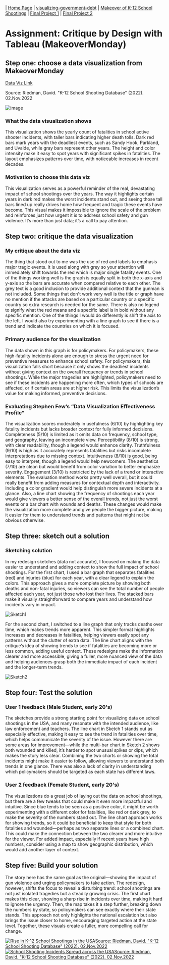 | [Home Page](https://vyom555.github.io/portfolio/) | [visualizing-government-debt](https://vyom555.github.io/portfolio/dataviz2) | [Makeover of K-12 School Shootings](https://vyom555.github.io/portfolio/MakeoverMonday) | [Final Project 1](https://vyom555.github.io/portfolio/finalProject) | [Final Project 2](https://vyom555.github.io/portfolio/finalProject2)

# Assignment: Critique by Design with Tableau (MakeoverMonday)

## Step one: choose a data visualization from MakeoverMonday
[Data Viz Link](https://k12ssdb.org/)

Source: Riedman, David. "K-12 School Shooting Database" (2022). 02.Nov.2022

![image](https://img1.wsimg.com/isteam/ip/f021e984-7ec8-4011-80df-5c7624ed04c0/NY%20times%205%2025%202022.png/:/rs=w:1920,h:1920,cg:true,m/cr=w:1920,h:1920)

### What the data visualization shows
This visualization shows the yearly count of fatalities in school active shooter incidents, with taller bars indicating higher death tolls. Dark red bars mark years with the deadliest events, such as Sandy Hook, Parkland, and Uvalde, while gray bars represent other years. The height and color intensity make it easy to spot years with significant spikes in fatalities. The layout emphasizes patterns over time, with noticeable increases in recent decades.

### Motivation to choose this data viz
This visualization serves as a powerful reminder of the real, devastating impact of school shootings over the years. The way it highlights certain years in dark red makes the worst incidents stand out, and seeing those tall bars lined up really drives home how frequent and tragic these events have become. This visual makes it impossible to ignore the scale of the problem and reinforces just how urgent it is to address school safety and gun violence. It’s more than just data; it’s a call to pay attention.

## Step two: critique the data visualization

### My critique about the data viz
The thing that stood out to me was the use of red and labels to emphasis major tragic events. It is used along with grey so your attention will immediately shift towards the red which is major single fatality events. One of the things working well is the graph is equally split in both the x-axis and y-axis so the bars are accurate when compared relative to each other. The grey text is a good inclusion to provide additional context that the gunman is not included. Some things that don't work very well is the title or graph have no mention if the attacks are based on a particular country or a specific country so extra research is needed for the same. There is also no legend to signify what the red means and a specific label is in bold without any specific mention. One of the things I would do differently is shift the axis to the left. I would also try experimenting with a line graph to see if there is a trend and indicate the countries on which it is focused.

### Primary audience for the visualization
The data shown in this graph is for policymakers. For policymakers, these high-fatality incidents alone are enough to stress the urgent need for preventive measures to enhance school safety. For policymakers, this visualization falls short because it only shows the deadliest incidents without giving context on the overall frequency or trends in school shootings. While the major tragedies are highlighted, policymakers need to see if these incidents are happening more often, which types of schools are affected, or if certain areas are at higher risk.  This limits the visualization’s value for making informed, preventive decisions.

   
### Evaluating Stephen Few’s “Data Visualization Effectiveness Profile”
The visualization scores moderately in usefulness (6/10) by highlighting key fatality incidents but lacks broader context for fully informed decisions. Completeness (5/10) is limited as it omits data on frequency, school type, and geography, leaving an incomplete view. Perceptibility (8/10) is strong, with clear readability, though a legend would enhance clarity. Truthfulness (9/10) is high as it accurately represents fatalities but risks incomplete interpretations due to missing context. Intuitiveness (8/10) is good, being easy to interpret, though a legend would help newcomers. The aesthetics (7/10) are clean but would benefit from color variation to better emphasize severity. Engagement (3/10) is restricted by the lack of a trend or interactive elements. The evaluation method works pretty well overall, but it could really benefit from adding measures for contextual depth and interactivity. Including a color gradient would help distinguish more severe incidents at a glance. Also, a line chart showing the frequency of shootings each year would give viewers a better sense of the overall trends, not just the worst events or a bar chart with wounds and deaths. These changes would make the visualization more complete and give people the bigger picture, making it easier for them to understand trends and patterns that might not be obvious otherwise.

## Step three: sketch out a solution

### Sketching solution
In my redesign sketches (data not accurate), I focused on making the data easier to understand and adding context to show the full impact of school shootings. For the first chart, I used a bar graph that separates fatalities (red) and injuries (blue) for each year, with a clear legend to explain the colors. This approach gives a more complete picture by showing both deaths and non-fatal injuries, so viewers can see the total number of people affected each year, not just those who lost their lives. The stacked bars make it visually straightforward to compare years and understand how incidents vary in impact.

![Sketch1](https://github.com/user-attachments/assets/afe8205c-c12e-4727-bc85-bfc7eab41f8a)

For the second chart, I switched to a line graph that only tracks deaths over time, which makes trends more apparent. This simpler format highlights increases and decreases in fatalities, helping viewers easily spot any patterns without the clutter of extra data. The line chart aligns with the critique’s idea of showing trends to see if fatalities are becoming more or less common, adding useful context. These redesigns make the information clearer and more accessible, giving a fuller, more nuanced view of the data and helping audiences grasp both the immediate impact of each incident and the longer-term trends.

![Sketch2](https://github.com/user-attachments/assets/e5396f4e-8eaa-4130-ab20-adc06da09e86)

## Step four: Test the solution

### User 1 feedback (Male Student, early 20's)
The sketches provide a strong starting point for visualizing data on school shootings in the USA, and many resonate with the intended audience, like law enforcement and teachers. The line chart in Sketch 1 stands out as especially effective, making it easy to see the trend in fatalities over time, which helps communicate the severity of the issue. However there are some areas for improvement—while the multi-bar chart in Sketch 2 shows both wounded and killed, it’s harder to spot unusual spikes or dips, which makes the story less clear. Combining the two charts or showing the total incidents might make it easier to follow, allowing viewers to understand both trends in one glance. There was also a lack of clarity in understanding which policymakers should be targeted as each state has different laws. 

### User 2 feedback (Female Student, early 20's)
The visualizations do a great job of laying out the data on school shootings, but there are a few tweaks that could make it even more impactful and intuitive. Since blue tends to be seen as a positive color, it might be worth experimenting with a different color for fatalities, like red or dark grey, to make the severity of the numbers stand out. The line chart approach works for showing trends, so it could be beneficial to keep that style for both fatalities and wounded—perhaps as two separate lines or a combined chart. This could make the connection between the two clearer and more intuitive for the viewer. For added impact, especially if recent years have high numbers, consider using a map to show geographic distribution, which would add another layer of context.

## Step five: Build your solution

The story here has the same goal as the original—showing the impact of gun violence and urging policymakers to take action. The redesign, however, shifts the focus to reveal a disturbing trend: school shootings are not just isolated tragedies but a steadily growing crisis. The first chart makes this clear, showing a sharp rise in incidents over time, making it hard to ignore the urgency. Then, the map takes it a step further, breaking down the numbers by state, so policymakers can see exactly where their state stands. This approach not only highlights the national escalation but also brings the issue closer to home, encouraging targeted action at the state level. Together, these visuals create a fuller, more compelling call for change.

<div class='tableauPlaceholder' id='viz1731468265842' style='position: relative'>
   <noscript><a href='#'><img alt='Rise in K-12 School Shootings in the USASource: Riedman, David. &quot;K-12 School Shooting Database&quot; (2022). 02.Nov.2022 'src='https:&#47;&#47;public.tableau.com&#47;static&#47;images&#47;As&#47;Assignment34_17314679457940&#47;Sheet1&#47;1_rss.png' style='border: none' />
   </a>
   </noscript>
   <object class='tableauViz'  style='display:none;'>
      <param name='host_url' value='https%3A%2F%2Fpublic.tableau.com%2F' /> 
      <param name='embed_code_version' value='3' /> 
      <param name='site_root' value='' />
      <param name='name' value='Assignment34_17314679457940&#47;Sheet1' />
      <param name='tabs' value='no' />
      <param name='toolbar' value='yes' />
      <param name='static_image' value='https:&#47;&#47;public.tableau.com&#47;static&#47;images&#47;As&#47;Assignment34_17314679457940&#47;Sheet1&#47;1.png' /> 
      <param name='animate_transition' value='yes' />
      <param name='display_static_image' value='yes' />
      <param name='display_spinner' value='yes' />
      <param name='display_overlay' value='yes' />
      <param name='display_count' value='yes' />
      <param name='language' value='en-US' />
      <param name='filter' value='publish=yes' />
   </object></div>                
   <script type='text/javascript'>                    
      var divElement = document.getElementById('viz1731468265842');                    
      var vizElement = divElement.getElementsByTagName('object')[0];                    
      vizElement.style.width='100%';vizElement.style.height=(divElement.offsetWidth*0.75)+'px';                    
      var scriptElement = document.createElement('script');                    
      scriptElement.src = 'https://public.tableau.com/javascripts/api/viz_v1.js';                    
      vizElement.parentNode.insertBefore(scriptElement, vizElement);                
   </script>



<div class='tableauPlaceholder' id='viz1731468423511' style='position: relative'><noscript><a href='#'><img alt='School Shooting Incidents Spread across the USASource: Riedman, David. &quot;K-12 School Shooting Database&quot; (2022). 02.Nov.2022 ' src='https:&#47;&#47;public.tableau.com&#47;static&#47;images&#47;GX&#47;GXFRS38C5&#47;1_rss.png' style='border: none' /></a></noscript><object class='tableauViz'  style='display:none;'><param name='host_url' value='https%3A%2F%2Fpublic.tableau.com%2F' /> <param name='embed_code_version' value='3' /> <param name='path' value='shared&#47;GXFRS38C5' /> <param name='toolbar' value='yes' /><param name='static_image' value='https:&#47;&#47;public.tableau.com&#47;static&#47;images&#47;GX&#47;GXFRS38C5&#47;1.png' /> <param name='animate_transition' value='yes' /><param name='display_static_image' value='yes' /><param name='display_spinner' value='yes' /><param name='display_overlay' value='yes' /><param name='display_count' value='yes' /><param name='language' value='en-US' /><param name='filter' value='publish=yes' /></object></div>                
<script type='text/javascript'>                    
   var divElement = document.getElementById('viz1731468423511');                    
   var vizElement = divElement.getElementsByTagName('object')[0];                    
   vizElement.style.width='100%';
   vizElement.style.height=(divElement.offsetWidth*0.75)+'px';                    
   var scriptElement = document.createElement('script');                    
   scriptElement.src = 'https://public.tableau.com/javascripts/api/viz_v1.js';                    
   vizElement.parentNode.insertBefore(scriptElement, vizElement);                
</script>

